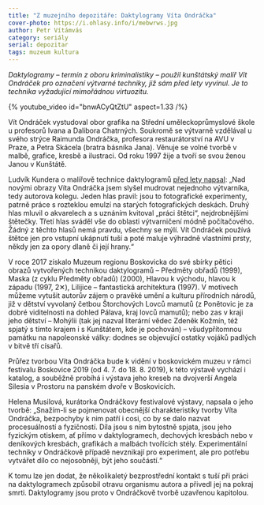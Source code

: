 ```yaml
---
title: "Z muzejního depozitáře: Daktylogramy Víta Ondráčka"
cover-photo: https://i.ohlasy.info/i/mebwrws.jpg
author: Petr Vítámvás
category: seriály
serial: depozitar
tags: muzeum kultura
---
```


*Daktylogramy – termín z oboru kriminalistiky – použil kunštátský malíř Vít Ondráček pro označení výtvarné techniky, již sám před lety vyvinul. Je to technika vyžadující mimořádnou virtuozitu.*

{% youtube_video id="bnwACyQtZtU" aspect=1.33 /%}

Vít Ondráček vystudoval obor grafika na Střední uměleckoprůmyslové škole u profesorů Ivana a Dalibora Chatrných. Soukromě se výtvarně vzdělával u svého strýce Raimunda Ondráčka, profesora restaurátorství na AVU v Praze, a Petra Skácela (bratra básníka Jana).  Věnuje se volné tvorbě v malbě, grafice, kresbě a ilustraci. Od roku 1997 žije a tvoří se svou ženou Janou v Kunštátě.

Ludvík Kundera o malířově technice daktylogramů [před lety napsal](https://vitondracek.cz/texty/daktylogramy-kundera.html): „Nad novými obrazy Víta Ondráčka jsem slyšel mudrovat nejednoho výtvarníka, tedy autorova kolegu. Jeden hlas pravil: jsou to fotografické experimenty, patrně práce s rozteklou emulzí na starých fotografických deskách. Druhý hlas mluvil o akvarelech a s uznáním kvitoval „práci štětci“, nejdrobnějšími štětečky. Třetí hlas sváděl vše do oblasti výtvarničení módně počítačového. Žádný z těchto hlasů nemá pravdu, všechny se mýlí. Vít Ondráček používá štětce jen pro vstupní ukápnutí tuší a poté maluje výhradně vlastními prsty, někdy jen za opory dlaně či její hrany.“

V roce 2017 získalo Muzeum regionu Boskovicka do své sbírky pětici obrazů vytvořených technikou daktylogramů – Předměty obřadů (1999), Maska (z cyklu Předměty obřadů) (2000), Hlavou k východu, hlavou k západu (1997, 2✕), Lilijice – fantastická architektura (1997). V motivech můžeme vytušit autorův zájem o pravěké umění a kulturu přírodních národů, již v dětství vyvolaný četbou Štorchových Lovců mamutů (z Ponětovic je za dobré viditelnosti na dohled Pálava, kraj lovců mamutů); nebo zas v kraji jeho dětství – Mohýlii (tak jej nazval literární vědec Zdeněk Kožmín, též spjatý s tímto krajem i s Kunštátem, kde je pochován) – všudypřítomnou památku na napoleonské války: dodnes se objevující ostatky vojáků padlých v bitvě tří císařů.

Průřez tvorbou Víta Ondráčka bude k vidění v boskovickém muzeu v rámci festivalu Boskovice 2019 (od 4. 7. do 18. 8. 2019), k této výstavě vychází i katalog, a souběžně probíhá i výstava jeho kreseb na dvojverší Angela Silesia v Prostoru na panském dvoře v Boskovicích.

Helena Musilová, kurátorka Ondráčkovy festivalové výstavy, napsala o jeho tvorbě: „Snažím-li se pojmenovat obecnější charakteristiky tvorby Víta Ondráčka, bezpochyby k nim patří i cosi, co by se dalo nazvat procesuálností a fyzičností. Díla jsou s ním bytostně spjata, jsou jeho fyzickým otiskem, ať přímo v daktylogramech, dechových kresbách nebo v deníkových kresbách, grafikách a malbách tvořících stély. Experimentální techniky v Ondráčkově případě nevznikají pro experiment, ale pro potřebu vytvářet dílo co nejosobněji, být jeho součástí.“

K tomu lze jen dodat, že několikaletý bezprostřední kontakt s tuší při práci na daktylogramech způsobil otravu organismu autora a přivedl jej na pokraj smrti. Daktylogramy jsou proto v Ondráčkově tvorbě uzavřenou kapitolou.
